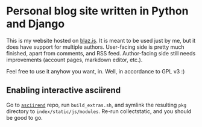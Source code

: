 # Personal blog site written in Python and Django

This is my website hosted on [blaz.is](https://blaz.is). It is meant to be used just by me, but it does have support for multiple authors. User-facing side is pretty much finished, apart from comments, and RSS feed. Author-facing side still needs improvements (account pages, markdown editor, etc.).

Feel free to use it anyhow you want, in. Well, in accordance to GPL v3 :)

## Enabling interactive asciirend

Go to [`asciirend`](https://github.com/h33p/asciirend) repo, run `build_extras.sh`, and symlink the resulting `pkg` directory to `index/static/js/modules`. Re-run collectstatic, and you should be good to go.
